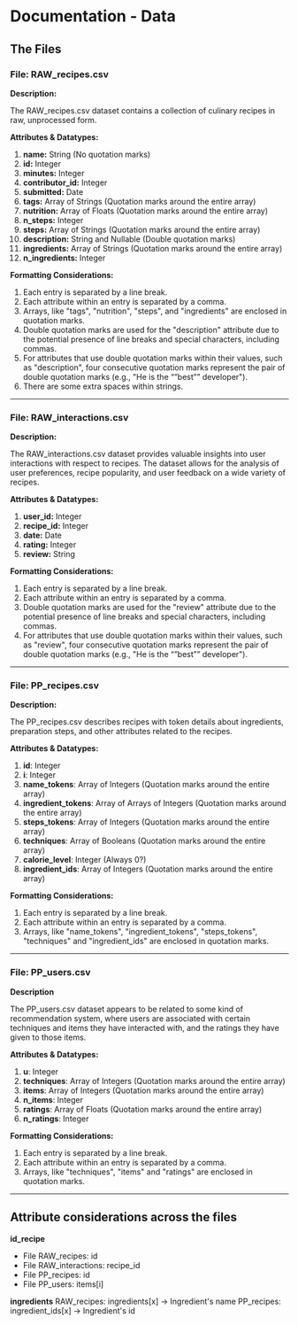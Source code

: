 # Documentation - Data

## The Files

### File: RAW_recipes.csv

**Description:**

The RAW_recipes.csv dataset contains a collection of culinary recipes in raw, unprocessed form.

**Attributes & Datatypes:**

1. **name:** String (No quotation marks)
2. **id:** Integer
3. **minutes:** Integer
4. **contributor_id:** Integer
5. **submitted:** Date
6. **tags:** Array of Strings (Quotation marks around the entire array)
7. **nutrition:** Array of Floats (Quotation marks around the entire array)
8. **n_steps:** Integer
9. **steps:** Array of Strings (Quotation marks around the entire array)
10. **description:** String and Nullable (Double quotation marks)
11. **ingredients:** Array of Strings (Quotation marks around the entire array)
12. **n_ingredients:** Integer

**Formatting Considerations:**

1. Each entry is separated by a line break.
2. Each attribute within an entry is separated by a comma.
3. Arrays, like "tags", "nutrition", "steps", and "ingredients" are enclosed in quotation marks.
4. Double quotation marks are used for the "description" attribute due to the potential presence of line breaks and special characters, including commas.
5. For attributes that use double quotation marks within their values, such as "description", four consecutive quotation marks represent the pair of double quotation marks (e.g., "He is the “”best”” developer").
6. There are some extra spaces within strings.

---

### File: RAW_interactions.csv

**Description:**

The RAW_interactions.csv dataset provides valuable insights into user interactions with respect to recipes. The dataset allows for the analysis of user preferences, recipe popularity, and user feedback on a wide variety of recipes. 

**Attributes & Datatypes:**

1. **user_id:** Integer
2. **recipe_id:** Integer
3. **date:** Date
4. **rating:** Integer
5. **review:** String

**Formatting Considerations:**

1. Each entry is separated by a line break.
2. Each attribute within an entry is separated by a comma.
3. Double quotation marks are used for the "review" attribute due to the potential presence of line breaks and special characters, including commas.
4. For attributes that use double quotation marks within their values, such as "review", four consecutive quotation marks represent the pair of double quotation marks (e.g., "He is the “”best”” developer").

---

### File: PP_recipes.csv

**Description:**

The PP_recipes.csv describes recipes with token details about ingredients, preparation steps, and other attributes related to the recipes.

**Attributes & Datatypes:**

1. **id**: Integer
2. **i**: Integer
3. **name_tokens**: Array of Integers (Quotation marks around the entire array)
4. **ingredient_tokens**: Array of Arrays of Integers (Quotation marks around the entire array)
5. **steps_tokens**: Array of Integers (Quotation marks around the entire array)
6. **techniques**: Array of Booleans (Quotation marks around the entire array)
7. **calorie_level**: Integer (Always 0?)
8. **ingredient_ids**: Array of Integers (Quotation marks around the entire array)

**Formatting Considerations:**

1. Each entry is separated by a line break.
2. Each attribute within an entry is separated by a comma.
3. Arrays, like "name_tokens", "ingredient_tokens", "steps_tokens", "techniques" and "ingredient_ids" are enclosed in quotation marks.

---

### File: PP_users.csv

**Description**

The PP_users.csv dataset appears to be related to some kind of recommendation system, where users are associated with certain techniques and items they have interacted with, and the ratings they have given to those items.

**Attributes & Datatypes:**

1. **u**: Integer
2. **techniques**: Array of Integers (Quotation marks around the entire array)
3. **items**: Array of Integers (Quotation marks around the entire array)
4. **n_items**: Integer
5. **ratings**: Array of Floats (Quotation marks around the entire array)
6. **n_ratings**: Integer

**Formatting Considerations:**

1. Each entry is separated by a line break.
2. Each attribute within an entry is separated by a comma.
3. Arrays, like "techniques", "items" and "ratings" are enclosed in quotation marks.

---

## Attribute considerations across the files 

**id_recipe**
- File RAW_recipes: id
- File RAW_interactions: recipe_id
- File PP_recipes: id
- File PP_users: items[i]

**ingredients**
RAW_recipes: ingredients[x] -> Ingredient's name
PP_recipes: ingredient_ids[x] -> Ingredient's id